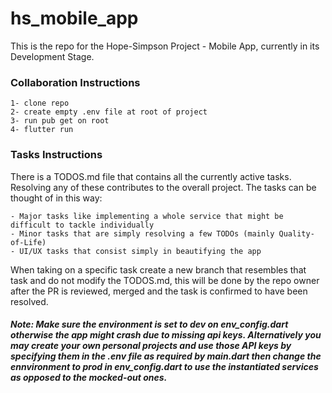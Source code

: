 # hs_mobile_app

This is the repo for the Hope-Simpson Project - Mobile App, currently in its Development Stage.

### Collaboration Instructions

    1- clone repo
    2- create empty .env file at root of project
    3- run pub get on root
    4- flutter run

### Tasks Instructions
There is a TODOS.md file that contains all the currently active tasks. Resolving any of these contributes to the overall project. The tasks can be thought of in this way:

    - Major tasks like implementing a whole service that might be difficult to tackle individually
    - Minor tasks that are simply resolving a few TODOs (mainly Quality-of-Life)
    - UI/UX tasks that consist simply in beautifying the app

When taking on a specific task create a new branch that resembles that task and do not modify the TODOS.md, this will be done by the repo owner after the PR is reviewed, merged and the task is confirmed to have been resolved.

##### Note: Make sure the environment is set to *dev* on *env_config.dart* otherwise the app might crash due to missing api keys. Alternatively you may create your own personal projects and use those API keys by specifying them in the *.env* file as required by *main.dart* then change the ennvironment to *prod* in *env_config.dart* to use the instantiated services as opposed to the mocked-out ones.
